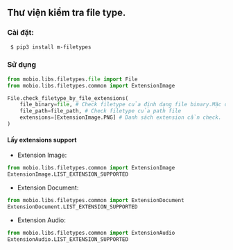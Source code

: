 ##  Thư viện kiểm tra file type.

### Cài đặt:

```bash
 $ pip3 install m-filetypes
 ```

### Sử dụng
```python
from mobio.libs.filetypes.file import File
from mobio.libs.filetypes.common import ExtensionImage

File.check_filetype_by_file_extensions(
    file_binary=file, # Check filetype của định dạng file binary.Mặc định None
    file_path=file_path, # Check filetype của path file
    extensions=[ExtensionImage.PNG] # Danh sách extension cần check.
)

```

#### Lấy extensions support
- Extension Image:
```python
from mobio.libs.filetypes.common import ExtensionImage
ExtensionImage.LIST_EXTENSION_SUPPORTED
```
- Extension Document:
```python
from mobio.libs.filetypes.common import ExtensionDocument
ExtensionDocument.LIST_EXTENSION_SUPPORTED
```
- Extension Audio:
```python
from mobio.libs.filetypes.common import ExtensionAudio
ExtensionAudio.LIST_EXTENSION_SUPPORTED
```